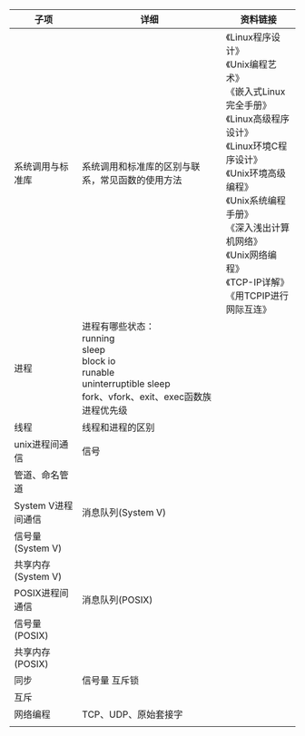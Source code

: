 | 子项               | 详细                                                         | 资料链接                                                     |
| ------------------ | ------------------------------------------------------------ | ------------------------------------------------------------ |
| 系统调用与标准库   | 系统调用和标准库的区别与联系，常见函数的使用方法             | 《Linux程序设计》<br>《Unix编程艺术》<br>《嵌入式Linux完全手册》<br>《Linux高级程序设计》<br>《Linux环境C程序设计》<br>《Unix环境高级编程》<br>《Unix系统编程手册》<br> 《深入浅出计算机网络》<br>《Unix网络编程》<br>《TCP-IP详解》<br>《用TCPIP进行网际互连》 |
| 进程               | 进程有哪些状态：<br>running<br/>sleep<br/>block io<br/>runable<br/>uninterruptible sleep<br/>fork、vfork、exit、exec函数族<br/>进程优先级 |                                                              |
| 线程               | 线程和进程的区别                                             |                                                              |
| unix进程间通信     | 信号                                                         |                                                              |
| 管道、命名管道     |                                                              |                                                              |
| System V进程间通信 | 消息队列(System V)                                           |                                                              |
| 信号量(System V)   |                                                              |                                                              |
| 共享内存(System V) |                                                              |                                                              |
| POSIX进程间通信    | 消息队列(POSIX)                                              |                                                              |
| 信号量(POSIX)      |                                                              |                                                              |
| 共享内存(POSIX)    |                                                              |                                                              |
| 同步               | 信号量 互斥锁                                                |                                                              |
| 互斥               |                                                              |                                                              |
| 网络编程           | TCP、UDP、原始套接字                                         |                                                              |
|                    |                                                              |                                                              |
